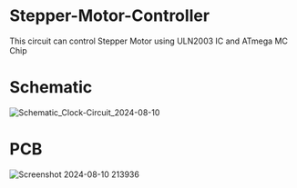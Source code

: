 # Stepper-Motor-Controller
This circuit can control Stepper Motor using ULN2003 IC and ATmega MC Chip
# Schematic
![Schematic_Clock-Circuit_2024-08-10](https://github.com/user-attachments/assets/b0049c58-008a-409b-8d79-eb4a2bf1b0b7)
# PCB
![Screenshot 2024-08-10 213936](https://github.com/user-attachments/assets/aaadc97c-5b74-45f0-a0c8-833bcff40a90)
